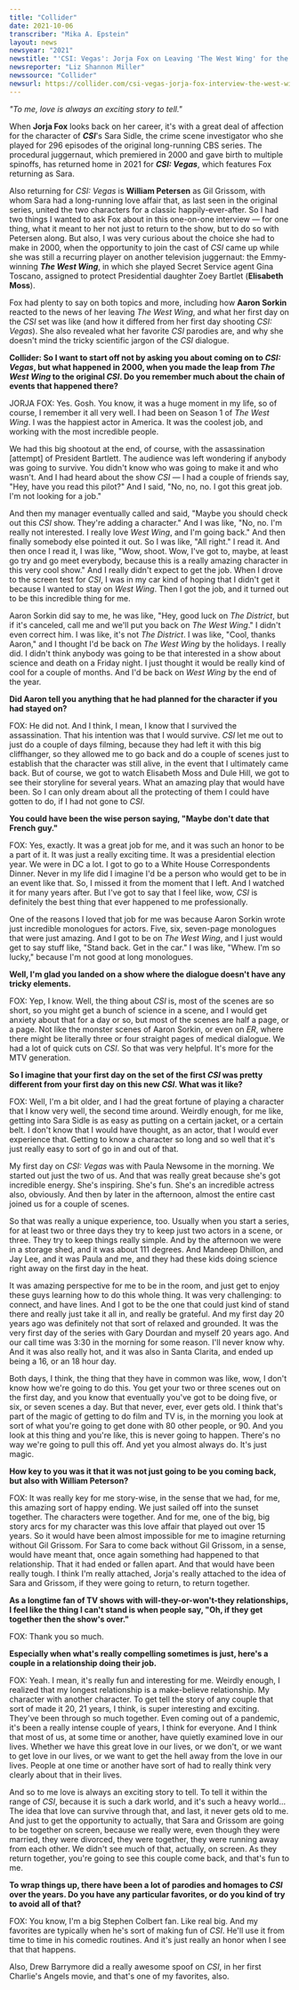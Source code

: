 ```yaml
---
title: "Collider"
date: 2021-10-06
transcriber: "Mika A. Epstein"
layout: news
newsyear: "2021"
newstitle: "'CSI: Vegas': Jorja Fox on Leaving 'The West Wing' for the OG 'CSI,' and Why Sara Couldn't Come Back Without Grissom"
newsreporter: "Liz Shannon Miller"
newssource: "Collider"
newsurl: https://collider.com/csi-vegas-jorja-fox-interview-the-west-wing/
---
```


_"To me, love is always an exciting story to tell."_

When **Jorja Fox** looks back on her career, it's with a great deal of affection for the character of _**CSI**_'s Sara Sidle, the crime scene investigator who she played for 296 episodes of the original long-running CBS series. The procedural juggernaut, which premiered in 2000 and gave birth to multiple spinoffs, has returned home in 2021 for _**CSI: Vegas**_, which features Fox returning as Sara.

Also returning for _CSI: Vegas_ is **William Petersen** as Gil Grissom, with whom Sara had a long-running love affair that, as last seen in the original series, united the two characters for a classic happily-ever-after. So I had two things I wanted to ask Fox about in this one-on-one interview — for one thing, what it meant to her not just to return to the show, but to do so with Petersen along. But also, I was very curious about the choice she had to make in 2000, when the opportunity to join the cast of _CSI_ came up while she was still a recurring player on another television juggernaut: the Emmy-winning _**The West Wing**_, in which she played Secret Service agent Gina Toscano, assigned to protect Presidential daughter Zoey Bartlet (**Elisabeth Moss**).

Fox had plenty to say on both topics and more, including how **Aaron Sorkin** reacted to the news of her leaving _The West Wing_, and what her first day on the _CSI_ set was like (and how it differed from her first day shooting _CSI: Vegas_). She also revealed what her favorite _CSI_ parodies are, and why she doesn't mind the tricky scientific jargon of the _CSI_ dialogue.

**Collider: So I want to start off not by asking you about coming on to _CSI: Vegas_, but what happened in 2000, when you made the leap from _The West Wing_ to the original _CSI_. Do you remember much about the chain of events that happened there?**

JORJA FOX: Yes. Gosh. You know, it was a huge moment in my life, so of course, I remember it all very well. I had been on Season 1 of _The West Wing_. I was the happiest actor in America. It was the coolest job, and working with the most incredible people.

We had this big shootout at the end, of course, with the assassination [attempt] of President Bartlett. The audience was left wondering if anybody was going to survive. You didn't know who was going to make it and who wasn't. And I had heard about the show _CSI_ — I had a couple of friends say, "Hey, have you read this pilot?" And I said, "No, no, no. I got this great job. I'm not looking for a job."

And then my manager eventually called and said, "Maybe you should check out this _CSI_ show. They're adding a character." And I was like, "No, no. I'm really not interested. I really love _West Wing_, and I'm going back." And then finally somebody else pointed it out. So I was like, "All right." I read it. And then once I read it, I was like, "Wow, shoot. Wow, I've got to, maybe, at least go try and go meet everybody, because this is a really amazing character in this very cool show." And I really didn't expect to get the job. When I drove to the screen test for _CSI_, I was in my car kind of hoping that I didn't get it because I wanted to stay on _West Wing_. Then I got the job, and it turned out to be this incredible thing for me.

Aaron Sorkin did say to me, he was like, "Hey, good luck on _The District_, but if it's canceled, call me and we'll put you back on _The West Wing_." I didn't even correct him. I was like, it's not _The District_. I was like, "Cool, thanks Aaron," and I thought I'd be back on _The West Wing_ by the holidays. I really did. I didn't think anybody was going to be that interested in a show about science and death on a Friday night. I just thought it would be really kind of cool for a couple of months. And I'd be back on _West Wing_ by the end of the year.

**Did Aaron tell you anything that he had planned for the character if you had stayed on?**

FOX: He did not. And I think, I mean, I know that I survived the assassination. That his intention was that I would survive. _CSI_ let me out to just do a couple of days filming, because they had left it with this big cliffhanger, so they allowed me to go back and do a couple of scenes just to establish that the character was still alive, in the event that I ultimately came back. But of course, we got to watch Elisabeth Moss and Dule Hill, we got to see their storyline for several years. What an amazing play that would have been. So I can only dream about all the protecting of them I could have gotten to do, if I had not gone to _CSI_.

**You could have been the wise person saying, "Maybe don't date that French guy."**

FOX: Yes, exactly. It was a great job for me, and it was such an honor to be a part of it. It was just a really exciting time. It was a presidential election year. We were in DC a lot. I got to go to a White House Correspondents Dinner. Never in my life did I imagine I'd be a person who would get to be in an event like that. So, I missed it from the moment that I left. And I watched it for many years after. But I've got to say that I feel like, wow, _CSI_ is definitely the best thing that ever happened to me professionally.

One of the reasons I loved that job for me was because Aaron Sorkin wrote just incredible monologues for actors. Five, six, seven-page monologues that were just amazing. And I got to be on _The West Wing_, and I just would get to say stuff like, "Stand back. Get in the car." I was like, "Whew. I'm so lucky," because I'm not good at long monologues.

**Well, I'm glad you landed on a show where the dialogue doesn't have any tricky elements.**

FOX: Yep, I know. Well, the thing about _CSI_ is, most of the scenes are so short, so you might get a bunch of science in a scene, and I would get anxiety about that for a day or so, but most of the scenes are half a page, or a page. Not like the monster scenes of Aaron Sorkin, or even on _ER_, where there might be literally three or four straight pages of medical dialogue. We had a lot of quick cuts on _CSI_. So that was very helpful. It's more for the MTV generation.

**So I imagine that your first day on the set of the first _CSI_ was pretty different from your first day on this new _CSI_. What was it like?**

FOX: Well, I'm a bit older, and I had the great fortune of playing a character that I know very well, the second time around. Weirdly enough, for me like, getting into Sara Sidle is as easy as putting on a certain jacket, or a certain belt. I don't know that I would have thought, as an actor, that I would ever experience that. Getting to know a character so long and so well that it's just really easy to sort of go in and out of that.

My first day on _CSI: Vegas_ was with Paula Newsome in the morning. We started out just the two of us. And that was really great because she's got incredible energy. She's inspiring. She's fun. She's an incredible actress also, obviously. And then by later in the afternoon, almost the entire cast joined us for a couple of scenes.

So that was really a unique experience, too. Usually when you start a series, for at least two or three days they try to keep just two actors in a scene, or three. They try to keep things really simple. And by the afternoon we were in a storage shed, and it was about 111 degrees. And Mandeep Dhillon, and Jay Lee, and it was Paula and me, and they had these kids doing science right away on the first day in the heat.

It was amazing perspective for me to be in the room, and just get to enjoy these guys learning how to do this whole thing. It was very challenging: to connect, and have lines. And I got to be the one that could just kind of stand there and really just take it all in, and really be grateful. And my first day 20 years ago was definitely not that sort of relaxed and grounded. It was the very first day of the series with Gary Dourdan and myself 20 years ago. And our call time was 3:30 in the morning for some reason. I'll never know why. And it was also really hot, and it was also in Santa Clarita, and ended up being a 16, or an 18 hour day.

Both days, I think, the thing that they have in common was like, wow, I don't know how we're going to do this. You get your two or three scenes out on the first day, and you know that eventually you've got to be doing five, or six, or seven scenes a day. But that never, ever, ever gets old. I think that's part of the magic of getting to do film and TV is, in the morning you look at sort of what you're going to get done with 80 other people, or 90. And you look at this thing and you're like, this is never going to happen. There's no way we're going to pull this off. And yet you almost always do. It's just magic.

**How key to you was it that it was not just going to be you coming back, but also with William Peterson?**

FOX: It was really key for me story-wise, in the sense that we had, for me, this amazing sort of happy ending. We just sailed off into the sunset together. The characters were together. And for me, one of the big, big story arcs for my character was this love affair that played out over 15 years. So it would have been almost impossible for me to imagine returning without Gil Grissom. For Sara to come back without Gil Grissom, in a sense, would have meant that, once again something had happened to that relationship. That it had ended or fallen apart. And that would have been really tough. I think I'm really attached, Jorja's really attached to the idea of Sara and Grissom, if they were going to return, to return together.

**As a longtime fan of TV shows with will-they-or-won't-they relationships, I feel like the thing I can't stand is when people say, "Oh, if they get together then the show's over."**

FOX: Thank you so much.

**Especially when what's really compelling sometimes is just, here's a couple in a relationship doing their job.**

FOX: Yeah. I mean, it's really fun and interesting for me. Weirdly enough, I realized that my longest relationship is a make-believe relationship. My character with another character. To get tell the story of any couple that sort of made it 20, 21 years, I think, is super interesting and exciting. They've been through so much together. Even coming out of a pandemic, it's been a really intense couple of years, I think for everyone. And I think that most of us, at some time or another, have quietly examined love in our lives. Whether we have this great love in our lives, or we don't, or we want to get love in our lives, or we want to get the hell away from the love in our lives. People at one time or another have sort of had to really think very clearly about that in their lives.

And so to me love is always an exciting story to tell. To tell it within the range of _CSI_, because it is such a dark world, and it's such a heavy world... The idea that love can survive through that, and last, it never gets old to me. And just to get the opportunity to actually, that Sara and Grissom are going to be together on screen, because we really were, even though they were married, they were divorced, they were together, they were running away from each other. We didn't see much of that, actually, on screen. As they return together, you're going to see this couple come back, and that's fun to me.

**To wrap things up, there have been a lot of parodies and homages to _CSI_ over the years. Do you have any particular favorites, or do you kind of try to avoid all of that?**

FOX: You know, I'm a big Stephen Colbert fan. Like real big. And my favorites are typically when he's sort of making fun of _CSI_. He'll use it from time to time in his comedic routines. And it's just really an honor when I see that that happens.

Also, Drew Barrymore did a really awesome spoof on _CSI_, in her first Charlie's Angels movie, and that's one of my favorites, also.
